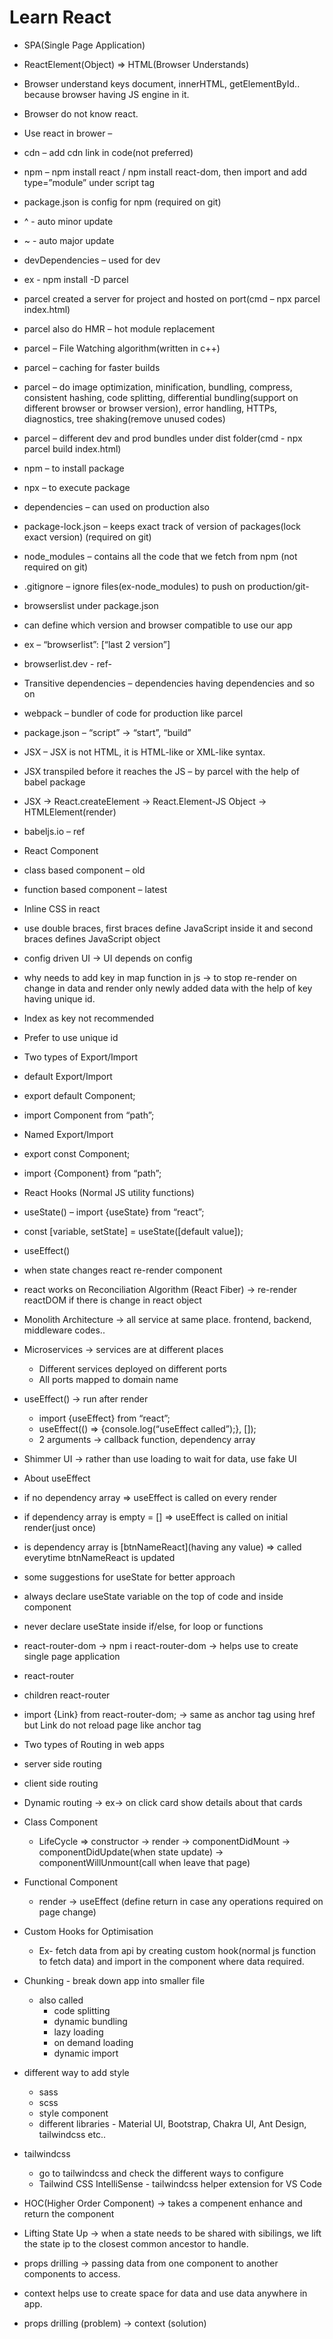# Learn React

- SPA(Single Page Application)

- ReactElement(Object) => HTML(Browser Understands)


- 	Browser understand keys document, innerHTML, getElementById.. because browser having JS engine in it.
-	Browser do not know react.
-	Use react in brower – 
-	cdn – add cdn link in code(not preferred)
-	npm – npm install react  / npm install react-dom, then import and add type=”module” under script tag


-	package.json is config for npm (required on git)
-	^ - auto minor update
-	~ - auto major update
-	devDependencies – used for dev
-	ex - npm install -D parcel
-	parcel created a server for project and hosted on port(cmd – npx parcel index.html)
-	parcel also do HMR – hot module replacement
-	parcel – File Watching algorithm(written in c++)
-	parcel – caching for faster builds
-	parcel – do image optimization, minification, bundling, compress, consistent hashing, code splitting, differential bundling(support on different browser or browser version), error handling, HTTPs, diagnostics, tree shaking(remove unused codes) 
-	parcel – different dev and prod bundles under dist folder(cmd - npx parcel build index.html)
-	npm – to install package
-	npx – to execute package
-	dependencies – can used on production also
-	package-lock.json – keeps exact track of version of packages(lock exact version) (required on git)
-	node_modules – contains all the code that we fetch from npm (not required on git)
-	.gitignore – ignore files(ex-node_modules) to push on production/git-
-	browserslist under package.json 
-	can define which version and browser compatible to use our app
-	ex – “browserlist”: [“last 2 version”] 
-	browserlist.dev - ref-
-	Transitive dependencies – dependencies having dependencies and so on
-	webpack – bundler of code for production like parcel

- package.json – “script” -> “start”, “build”

-	JSX –  JSX is not HTML, it is HTML-like or XML-like syntax.
-	JSX transpiled before it reaches the JS – by parcel with the help of babel package
- JSX -> React.createElement -> React.Element-JS Object -> HTMLElement(render)
- babeljs.io – ref


- React Component
-	class based component – old
-	function based component – latest
- Inline CSS in react
-	<div style={{backgroundColor:”black”}} -> use double braces, first braces define JavaScript inside it and second braces defines JavaScript object
- config driven UI -> UI depends on config
- why needs to add key in map function in js -> to stop re-render on change in data and render only newly added data with the help of key having unique id.
-	Index as key not recommended
-	Prefer to use unique id


- Two types of Export/Import
-	default Export/Import
-	export default Component;
-	import Component from “path”;
-	Named Export/Import
-	export const Component;
-	import {Component} from “path”;
- React Hooks (Normal JS utility functions)
-	useState() – import {useState} from “react”;
-	const [variable, setState] = useState([default value]);
-	useEffect()
-	when state changes react re-render component
- react works on Reconciliation Algorithm (React Fiber) -> re-render reactDOM if there is change in react object


- Monolith Architecture -> all service at same place. frontend, backend, middleware codes..
- Microservices -> services are at different places
	- Different services deployed on different ports
	- All ports mapped to domain name
- useEffect() -> run after render
	- import {useEffect} from “react”;
	- useEffect(() => {console.log(“useEffect called”);}, []);
	- 2 arguments -> callback function, dependency array
- Shimmer UI -> rather than use loading to wait for data, use fake UI

- About useEffect
-	if no dependency array => useEffect is called on every render
-	if dependency array is empty = [] => useEffect is called on initial render(just once)
-	is dependency array is [btnNameReact](having any value) => called everytime btnNameReact is updated
- some suggestions for useState for better approach
-	always declare useState variable on the top of code and inside component
-	never declare useState inside if/else, for loop or functions
- react-router-dom -> npm i react-router-dom -> helps use to create single page application
-	react-router
-	children react-router
- import {Link} from react-router-dom; -> same as anchor tag using href but Link do not reload page like anchor tag

- Two types of Routing in web apps
-	server side routing
-	client side routing
- Dynamic routing -> ex-> on click card show details about that cards 


- Class Component
	- LifeCycle => constructor -> render -> componentDidMount -> componentDidUpdate(when state update) -> componentWillUnmount(call when leave that page)

- Functional Component
	- render -> useEffect (define return in case any operations required on page change)

- Custom Hooks for Optimisation
	- Ex- fetch data from api by creating custom hook(normal js function to fetch data) and import in the component where data required.

- Chunking - break down app into smaller file 
	- also called 
		- code splitting
		- dynamic bundling
		- lazy loading
		- on demand loading
		- dynamic import


- different way to add style
	- sass
	- scss
	- style component
	- different libraries - Material UI, Bootstrap, Chakra UI, Ant Design, tailwindcss etc..

- tailwindcss
	- go to tailwindcss and check the different ways to configure
	- Tailwind CSS IntelliSense - tailwindcss helper extension for VS Code


- HOC(Higher Order Component) -> takes a compenent enhance and return the component

- Lifting State Up -> when a state needs to be shared with sibilings, we lift the state ip to the closest common ancestor to handle.

- props drilling -> passing data from one component to another components to access.
- context helps use to create space for data and use data anywhere in app.
- props drilling (problem) -> context (solution)
